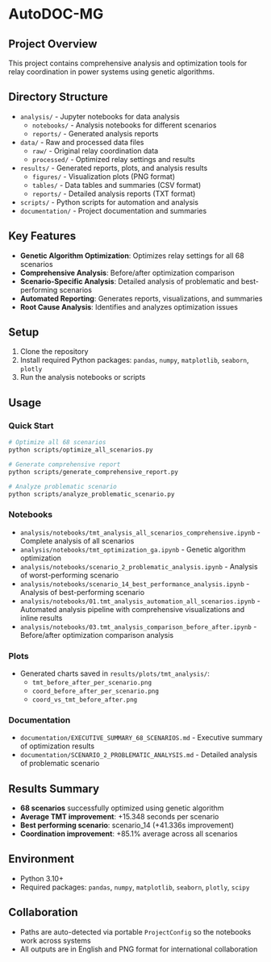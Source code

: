 # AutoDOC-MG

## Project Overview
This project contains comprehensive analysis and optimization tools for relay coordination in power systems using genetic algorithms.

## Directory Structure
- `analysis/` - Jupyter notebooks for data analysis
  - `notebooks/` - Analysis notebooks for different scenarios
  - `reports/` - Generated analysis reports
- `data/` - Raw and processed data files
  - `raw/` - Original relay coordination data
  - `processed/` - Optimized relay settings and results
- `results/` - Generated reports, plots, and analysis results
  - `figures/` - Visualization plots (PNG format)
  - `tables/` - Data tables and summaries (CSV format)
  - `reports/` - Detailed analysis reports (TXT format)
- `scripts/` - Python scripts for automation and analysis
- `documentation/` - Project documentation and summaries

## Key Features
- **Genetic Algorithm Optimization**: Optimizes relay settings for all 68 scenarios
- **Comprehensive Analysis**: Before/after optimization comparison
- **Scenario-Specific Analysis**: Detailed analysis of problematic and best-performing scenarios
- **Automated Reporting**: Generates reports, visualizations, and summaries
- **Root Cause Analysis**: Identifies and analyzes optimization issues

## Setup
1. Clone the repository
2. Install required Python packages: `pandas`, `numpy`, `matplotlib`, `seaborn`, `plotly`
3. Run the analysis notebooks or scripts

## Usage

### Quick Start
```bash
# Optimize all 68 scenarios
python scripts/optimize_all_scenarios.py

# Generate comprehensive report
python scripts/generate_comprehensive_report.py

# Analyze problematic scenario
python scripts/analyze_problematic_scenario.py
```

### Notebooks
- `analysis/notebooks/tmt_analysis_all_scenarios_comprehensive.ipynb` - Complete analysis of all scenarios
- `analysis/notebooks/tmt_optimization_ga.ipynb` - Genetic algorithm optimization
- `analysis/notebooks/scenario_2_problematic_analysis.ipynb` - Analysis of worst-performing scenario
- `analysis/notebooks/scenario_14_best_performance_analysis.ipynb` - Analysis of best-performing scenario
- `analysis/notebooks/01.tmt_analysis_automation_all_scenarios.ipynb` - Automated analysis pipeline with comprehensive visualizations and inline results
- `analysis/notebooks/03.tmt_analysis_comparison_before_after.ipynb` - Before/after optimization comparison analysis

### Plots
- Generated charts saved in `results/plots/tmt_analysis/`:
  - `tmt_before_after_per_scenario.png`
  - `coord_before_after_per_scenario.png`
  - `coord_vs_tmt_before_after.png`

### Documentation
- `documentation/EXECUTIVE_SUMMARY_68_SCENARIOS.md` - Executive summary of optimization results
- `documentation/SCENARIO_2_PROBLEMATIC_ANALYSIS.md` - Detailed analysis of problematic scenario

## Results Summary
- **68 scenarios** successfully optimized using genetic algorithm
- **Average TMT improvement**: +15.348 seconds per scenario
- **Best performing scenario**: scenario_14 (+41.336s improvement)
- **Coordination improvement**: +85.1% average across all scenarios

## Environment
- Python 3.10+
- Required packages: `pandas`, `numpy`, `matplotlib`, `seaborn`, `plotly`, `scipy`

## Collaboration
- Paths are auto-detected via portable `ProjectConfig` so the notebooks work across systems
- All outputs are in English and PNG format for international collaboration